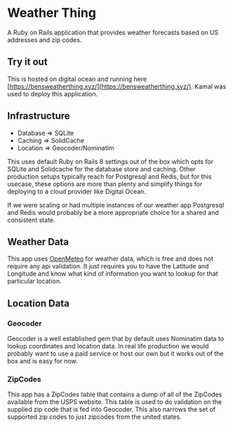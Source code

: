 # Weather Thing

A Ruby on Rails application that provides weather forecasts based on US addresses and zip codes.

## Try it out
This is hosted on digital ocean and running here [https://bensweatherthing.xyz/](https://bensweatherthing.xyz/). Kamal was used to deploy this application.

## Infrastructure
+ Database => SQLite
+ Caching => SolidCache
+ Location => Geocoder/Nominatim

This uses default Ruby on Rails 8 settings out of the box which opts for SQLite and Solidcache for the database store and caching. Other production setups typically reach for Postgresql and Redis, but for this usecase, these options are more than plenty and simplify things for deploying to a cloud provider like Digital Ocean. 

If we were scaling or had multiple instances of our weather app Postgresql and Redis would probably be a more appropriate choice for a shared and consistent state.

## Weather Data
This app uses [OpenMeteo](https://open-meteo.com/en/docs) for weather data, which is free and does not require any api validation. It just requires you to have the Latitude and Longitude and know what kind of information you want to lookup for that particular location.

## Location Data
### Geocoder
Geocoder is a well established gem that by default uses Nominatim data to lookup coordinates and location data. In real life production we would probably want to use a paid service or host our own but it works out of the box and is easy for now. 

### ZipCodes
This app has a ZipCodes table that contains a dump of all of the ZipCodes available from the USPS website. This table is used to do validation on the supplied zip code that is fed into Geocoder. This also narrows the set of supported zip codes to just zipcodes from the united states.


